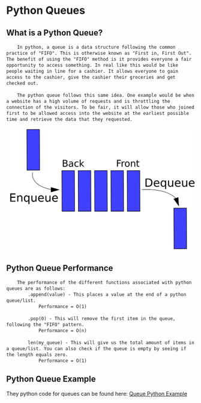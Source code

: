# Python Queues
## What is a Python Queue?

        In python, a queue is a data structure following the common practice of "FIFO". This is otherwise known as "First in, First Out". The benefit of using the "FIFO" method is it provides everyone a fair opportunity to access something. In real like this would be like people waiting in line for a cashier. It allows everyone to gain access to the cashier, give the cashier their groceries and get checked out.

        The python queue follows this same idea. One example would be when a website has a high volume of requests and is throttling the connection of the visitors. To be fair, it will allow those who joined first to be allowed access into the website at the earliest possible time and retrieve the data that they requested. 
![Queue](images/queue_example.png)

## Python Queue Performance
        The performance of the different functions associated with python queues are as follows: 
            .append(value) - This places a value at the end of a python queue/list.
                Performance = O(1)
                
            .pop(0) - This will remove the first item in the queue, following the "FIFO" pattern.
                Performance = O(n)

            len(my_queue) - This will give us the total amount of items in a queue/list. You can also check if the queue is empty by seeing if the length equals zero.
                Performance = O(1)
            
## Python Queue Example
They python code for queues can be found here: 
[Queue Python Example](1-queue.py)


